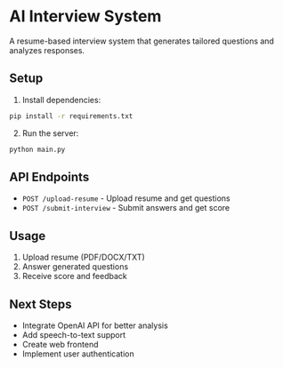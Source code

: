 # AI Interview System

A resume-based interview system that generates tailored questions and analyzes responses.

## Setup

1. Install dependencies:
```bash
pip install -r requirements.txt
```

2. Run the server:
```bash
python main.py
```

## API Endpoints

- `POST /upload-resume` - Upload resume and get questions
- `POST /submit-interview` - Submit answers and get score

## Usage

1. Upload resume (PDF/DOCX/TXT)
2. Answer generated questions
3. Receive score and feedback

## Next Steps

- Integrate OpenAI API for better analysis
- Add speech-to-text support
- Create web frontend
- Implement user authentication